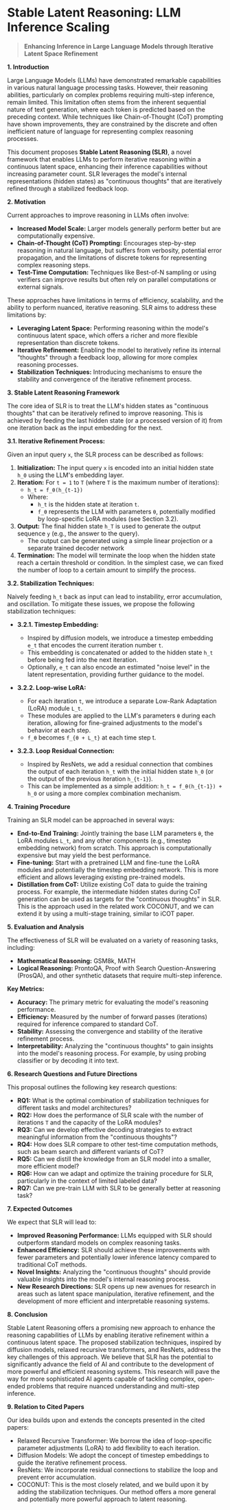 # Stable Latent Reasoning: LLM Inference Scaling

> **Enhancing Inference in Large Language Models through Iterative Latent Space Refinement**

**1. Introduction**

Large Language Models (LLMs) have demonstrated remarkable capabilities in various natural language processing tasks. However, their reasoning abilities, particularly on complex problems requiring multi-step inference, remain limited. This limitation often stems from the inherent sequential nature of text generation, where each token is predicted based on the preceding context. While techniques like Chain-of-Thought (CoT) prompting have shown improvements, they are constrained by the discrete and often inefficient nature of language for representing complex reasoning processes.

This document proposes **Stable Latent Reasoning (SLR)**, a novel framework that enables LLMs to perform iterative reasoning within a continuous latent space, enhancing their inference capabilities without increasing parameter count. SLR leverages the model's internal representations (hidden states) as "continuous thoughts" that are iteratively refined through a stabilized feedback loop.

**2. Motivation**

Current approaches to improve reasoning in LLMs often involve:

*   **Increased Model Scale:** Larger models generally perform better but are computationally expensive.
*   **Chain-of-Thought (CoT) Prompting:** Encourages step-by-step reasoning in natural language, but suffers from verbosity, potential error propagation, and the limitations of discrete tokens for representing complex reasoning steps.
*   **Test-Time Computation:** Techniques like Best-of-N sampling or using verifiers can improve results but often rely on parallel computations or external signals.

These approaches have limitations in terms of efficiency, scalability, and the ability to perform nuanced, iterative reasoning. SLR aims to address these limitations by:

*   **Leveraging Latent Space:** Performing reasoning within the model's continuous latent space, which offers a richer and more flexible representation than discrete tokens.
*   **Iterative Refinement:** Enabling the model to iteratively refine its internal "thoughts" through a feedback loop, allowing for more complex reasoning processes.
*   **Stabilization Techniques:** Introducing mechanisms to ensure the stability and convergence of the iterative refinement process.

**3. Stable Latent Reasoning Framework**

The core idea of SLR is to treat the LLM's hidden states as "continuous thoughts" that can be iteratively refined to improve reasoning. This is achieved by feeding the last hidden state (or a processed version of it) from one iteration back as the input embedding for the next.

**3.1. Iterative Refinement Process:**

Given an input query  `x`, the SLR process can be described as follows:

1. **Initialization:** The input query `x` is encoded into an initial hidden state `h_0` using the LLM's embedding layer.
2. **Iteration:** For `t = 1` to `T` (where `T` is the maximum number of iterations):
    *   `h_t = f_θ(h_{t-1})`
    *   Where:
        *   `h_t` is the hidden state at iteration `t`.
        *   `f_θ` represents the LLM with parameters `θ`, potentially modified by loop-specific LoRA modules (see Section 3.2).
3. **Output:** The final hidden state `h_T` is used to generate the output sequence `y` (e.g., the answer to the query).
    * The output can be generated using a simple linear projection or a separate trained decoder network
4. **Termination:** The model will terminate the loop when the hidden state reach a certain threshold or condition. In the simplest case, we can fixed the number of loop to a certain amount to simplify the process.

**3.2. Stabilization Techniques:**

Naively feeding `h_t` back as input can lead to instability, error accumulation, and oscillation. To mitigate these issues, we propose the following stabilization techniques:

*   **3.2.1. Timestep Embedding:**
    *   Inspired by diffusion models, we introduce a timestep embedding `e_t` that encodes the current iteration number `t`.
    *   This embedding is concatenated or added to the hidden state `h_t` before being fed into the next iteration.
    *   Optionally, `e_t` can also encode an estimated "noise level" in the latent representation, providing further guidance to the model.

*   **3.2.2. Loop-wise LoRA:**
    *   For each iteration `t`, we introduce a separate Low-Rank Adaptation (LoRA) module `L_t`.
    *   These modules are applied to the LLM's parameters `θ` during each iteration, allowing for fine-grained adjustments to the model's behavior at each step.
    *   `f_θ` becomes `f_{θ + L_t}` at each time step t.

*   **3.2.3. Loop Residual Connection:**
    *   Inspired by ResNets, we add a residual connection that combines the output of each iteration `h_t` with the initial hidden state `h_0` (or the output of the previous iteration `h_{t-1}`).
    *   This can be implemented as a simple addition: `h_t = f_θ(h_{t-1}) + h_0` or using a more complex combination mechanism.

**4. Training Procedure**

Training an SLR model can be approached in several ways:

*   **End-to-End Training:** Jointly training the base LLM parameters `θ`, the LoRA modules `L_t`, and any other components (e.g., timestep embedding network) from scratch. This approach is computationally expensive but may yield the best performance.
*   **Fine-tuning:** Start with a pretrained LLM and fine-tune the LoRA modules and potentially the timestep embedding network. This is more efficient and allows leveraging existing pre-trained models.
*   **Distillation from CoT:** Utilize existing CoT data to guide the training process. For example, the intermediate hidden states during CoT generation can be used as targets for the "continuous thoughts" in SLR. This is the approach used in the related work COCONUT, and we can extend it by using a multi-stage training, similar to iCOT paper.

**5. Evaluation and Analysis**

The effectiveness of SLR will be evaluated on a variety of reasoning tasks, including:

*   **Mathematical Reasoning:** GSM8k, MATH
*   **Logical Reasoning:** ProntoQA, Proof with Search Question-Answering (ProsQA), and other synthetic datasets that require multi-step inference.

**Key Metrics:**

*   **Accuracy:** The primary metric for evaluating the model's reasoning performance.
*   **Efficiency:** Measured by the number of forward passes (iterations) required for inference compared to standard CoT.
*   **Stability:** Assessing the convergence and stability of the iterative refinement process.
*   **Interpretability:** Analyzing the "continuous thoughts" to gain insights into the model's reasoning process. For example, by using probing classifier or by decoding it into text.

**6. Research Questions and Future Directions**

This proposal outlines the following key research questions:

*   **RQ1:** What is the optimal combination of stabilization techniques for different tasks and model architectures?
*   **RQ2:** How does the performance of SLR scale with the number of iterations `T` and the capacity of the LoRA modules?
*   **RQ3:** Can we develop effective decoding strategies to extract meaningful information from the "continuous thoughts"?
*   **RQ4:** How does SLR compare to other test-time computation methods, such as beam search and different variants of CoT?
*   **RQ5:** Can we distill the knowledge from an SLR model into a smaller, more efficient model?
*   **RQ6:** How can we adapt and optimize the training procedure for SLR, particularly in the context of limited labeled data?
*   **RQ7:** Can we pre-train LLM with SLR to be generally better at reasoning task?

**7. Expected Outcomes**

We expect that SLR will lead to:

*   **Improved Reasoning Performance:** LLMs equipped with SLR should outperform standard models on complex reasoning tasks.
*   **Enhanced Efficiency:** SLR should achieve these improvements with fewer parameters and potentially lower inference latency compared to traditional CoT methods.
*   **Novel Insights:** Analyzing the "continuous thoughts" should provide valuable insights into the model's internal reasoning process.
*   **New Research Directions:** SLR opens up new avenues for research in areas such as latent space manipulation, iterative refinement, and the development of more efficient and interpretable reasoning systems.

**8. Conclusion**

Stable Latent Reasoning offers a promising new approach to enhance the reasoning capabilities of LLMs by enabling iterative refinement within a continuous latent space. The proposed stabilization techniques, inspired by diffusion models, relaxed recursive transformers, and ResNets, address the key challenges of this approach. We believe that SLR has the potential to significantly advance the field of AI and contribute to the development of more powerful and efficient reasoning systems. This research will pave the way for more sophisticated AI agents capable of tackling complex, open-ended problems that require nuanced understanding and multi-step inference.

**9. Relation to Cited Papers**

Our idea builds upon and extends the concepts presented in the cited papers:
- Relaxed Recursive Transformer: We borrow the idea of loop-specific parameter adjustments (LoRA) to add flexibility to each iteration.
- Diffusion Models: We adopt the concept of timestep embeddings to guide the iterative refinement process.
- ResNets: We incorporate residual connections to stabilize the loop and prevent error accumulation.
- COCONUT: This is the most closely related, and we build upon it by adding the stabilization techniques. Our method offers a more general and potentially more powerful approach to latent reasoning.